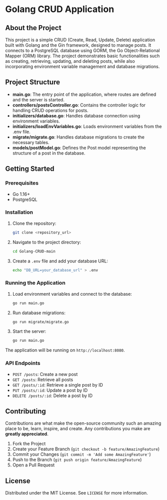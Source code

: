 # Golang CRUD Application

## About the Project

This project is a simple CRUD (Create, Read, Update, Delete) application built with Golang and the Gin framework, designed to manage posts. It connects to a PostgreSQL database using GORM, the Go Object-Relational Mapper (ORM) library. The project demonstrates basic functionalities such as creating, retrieving, updating, and deleting posts, while also incorporating environment variable management and database migrations.

## Project Structure

- **main.go**: The entry point of the application, where routes are defined and the server is started.
- **controllers/postsController.go**: Contains the controller logic for handling CRUD operations for posts.
- **initializers/database.go**: Handles database connection using environment variables.
- **initializers/loadEnvVariables.go**: Loads environment variables from the .env file.
- **migrate/migrate.go**: Handles database migrations to create the necessary tables.
- **models/postModel.go**: Defines the Post model representing the structure of a post in the database.

## Getting Started

### Prerequisites

- Go 1.16+
- PostgreSQL

### Installation

1. Clone the repository:
    ```sh
    git clone <repository_url>
    ```
2. Navigate to the project directory:
    ```sh
    cd Golang-CRUD-main
    ```
3. Create a `.env` file and add your database URL:
    ```sh
    echo "DB_URL=your_database_url" > .env
    ```

### Running the Application

1. Load environment variables and connect to the database:
    ```sh
    go run main.go
    ```

2. Run database migrations:
    ```sh
    go run migrate/migrate.go
    ```

3. Start the server:
    ```sh
    go run main.go
    ```

The application will be running on `http://localhost:8080`.

### API Endpoints

- `POST /posts`: Create a new post
- `GET /posts`: Retrieve all posts
- `GET /posts/:id`: Retrieve a single post by ID
- `PUT /posts/:id`: Update a post by ID
- `DELETE /posts/:id`: Delete a post by ID

## Contributing

Contributions are what make the open-source community such an amazing place to be, learn, inspire, and create. Any contributions you make are **greatly appreciated**.

1. Fork the Project
2. Create your Feature Branch (`git checkout -b feature/AmazingFeature`)
3. Commit your Changes (`git commit -m 'Add some AmazingFeature'`)
4. Push to the Branch (`git push origin feature/AmazingFeature`)
5. Open a Pull Request

## License

Distributed under the MIT License. See `LICENSE` for more information.
